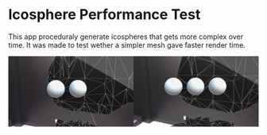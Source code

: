 # Icosphere Performance Test

This app proceduraly generate icospheres that gets more complex over time. It was made to test wether a simpler mesh gave faster render time.

![Generated icospheres as seen through the HoloLens](Readme/icosphere.jpg)
